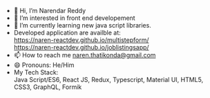 - 👋 Hi, I’m Narendar Reddy
- 👀 I’m interested in front end developement 
- 🌱 I’m currently learning new java script libraries.
-  Developed application are availble at:   
   https://naren-reactdev.github.io/multistepform/   
   https://naren-reactdev.github.io/joblistingsapp/  
- 📫 How to reach me naren.thatikonda@gmail.com
- 😄 Pronouns: He/Him
- My Tech Stack:  
 Java Script/ES6, React JS,  Redux, Typescript, Material UI, HTML5, CSS3, GraphQL, Formik 

<!---
Naren-ReactDev/Naren-ReactDev is a ✨ special ✨ repository because its `README.md` (this file) appears on your GitHub profile.
You can click the Preview link to take a look at your changes.
--->
